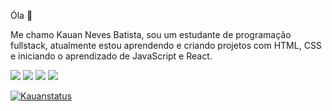 Óla :wave:


Me chamo Kauan Neves Batista, sou um estudante de programação fullstack, atualmente estou aprendendo e criando projetos com HTML, CSS e iniciando o aprendizado de JavaScript e React.



<img src= "https://img.shields.io/badge/HTML5-E34F26?style=for-the-badge&logo=html5&logoColor=white" > 
<img src= "https://img.shields.io/badge/CSS-239120?&style=for-the-badge&logo=css3&logoColor=white">
<img src="https://img.shields.io/badge/JavaScript-F7DF1E?style=for-the-badge&logo=javascript&logoColor=black">
<img src="https://img.shields.io/badge/React-20232A?style=for-the-badge&logo=react&logoColor=61DAFB">


[![Kauanstatus](https://github-readme-stats.vercel.app/api?username=KauanNevesBatista)](https://github.com/anuraghazra/github-readme-stats)
